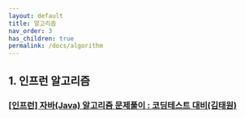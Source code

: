 ```yaml
---
layout: default
title: 알고리즘
nav_order: 3
has_children: true
permalink: /docs/algorithm
---
```

## 1. 인프런 알고리즘
### [[인프런] 자바(Java) 알고리즘 문제풀이 : 코딩테스트 대비(김태원)](https://www.inflearn.com/course/%EC%9E%90%EB%B0%94-%EC%95%8C%EA%B3%A0%EB%A6%AC%EC%A6%98-%EB%AC%B8%EC%A0%9C%ED%92%80%EC%9D%B4-%EC%BD%94%ED%85%8C%EB%8C%80%EB%B9%84)